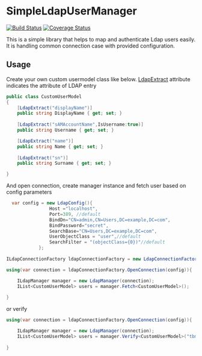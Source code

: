 # SimpleLdapUserManager

[![Build Status](https://travis-ci.org/ozanerturk/LdapUserManager.svg?branch=master)](https://travis-ci.org/ozanerturk/LdapUserManager)
[![Coverage Status](https://coveralls.io/repos/github/ozanerturk/LdapUserManager/badge.svg?branch=master)](https://coveralls.io/github/ozanerturk/LdapUserManager?branch=master)

This is a simple library that helps to map and authenticate Ldap users easily. It is handling common connection case with provided configuration.





## Usage

Create your own custom usermodel class like below. [LdapExtract](LdapUserManager/Attribute/LdapExtractAttribute.cs) attribute indicates the attribute of LDAP entry
```csharp
public class CustomUserModel
{
    [LdapExtract("displayName")]
    public string DisplayName { get; set; }
    
    [LdapExtract("sAMAccountName",IsUsername:true)]
    public string Username { get; set; }

    [LdapExtract("name")]
    public string Name { get; set; }
    
    [LdapExtract("sn")]
    public string Surname { get; set; }

}
```

And open connection, create manager instance and fetch user based on config parameters

```csharp
  var config = new LdapConfig(){
                Host ="localhost",
                Port=389, //default
                BindDn="CN=admin,CN=Users,DC=example,DC=com",
                BindPassword="secret",
                SearchBase="CN=Users,DC=example,DC=com",
                UserObjectClass = "user",//default
                SearchFilter = "(objectClass={0})"//default
            };
            
ILdapConnectionFactory ldapConnectionFactory = new LdapConnectionFactory();

using(var connection = ldapConnectionFactory.OpenConnection(config)){

    ILdapManager manager = new LdapManager(connection);
    IList<CustomUserModel> users = manager.Fetch<CustomUserModel>();
    
}
```

or verify 

```csharp
using(var connection = ldapConnectionFactory.OpenConnection(config)){

    ILdapManager manager = new LdapManager(connection);
    IList<CustomUserModel> users = manager.Verify<CustomUserModel>("tbmm01","33301");
    
}
```


